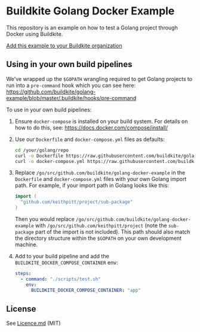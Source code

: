 # Buildkite Golang Docker Example

This repository is an example on how to test a Golang project through Docker
using Buildkite.

[Add this example to your Buildkite organization](https://buildkite.com/new)

## Using in your own build pipelines

We've wrapped up the `$GOPATH` wrangling required to get Golang projects to run
into a `pre-command` hook which you can see here:
https://github.com/buildkite/golang-example/blob/master/.buildkite/hooks/pre-command

To use in your own build pipelines:

1. Ensure `docker-compose` is installed on your build system. For details on how to do this, see: https://docs.docker.com/compose/install/

2. Use our `Dockerfile` and `docker-compose.yml` files as defaults:

   ```sh
   cd /your/golang/repo
   curl -o Dockerfile https://raw.githubusercontent.com/buildkite/golang-golang-example/master/Dockerfile
   curl -o docker-compose.yml https://raw.githubusercontent.com/buildkite/golang-golang-example/master/docker-compose.yml
   ```

3. Replace `/go/src/github.com/buildkite/golang-docker-example` in the `Dockerfile` and
   `docker-compose.yml` files with your own Golang import path.  For example,
   if your import path in Golang looks like this:

   ```go
   import (
     "github.com/keithpitt/project/sub-package"
   )
   ```

   Then you would replace `/go/src/github.com/buildkite/golang-docker-example`
   with `/go/src/github.com/keithpitt/project` (note the `sub-package` part of
   the import is not included). This path should also match the directory
   structure within the `$GOPATH` on your own development machine.

4. Add to your build pipeline and add the `BUILDKITE_DOCKER_COMPOSE_CONTAINER` env:

   ```yml
   steps:
     - command: "./scripts/test.sh"
       env:
         BUILDKITE_DOCKER_COMPOSE_CONTAINER: "app"
   ```

## License

See [Licence.md](Licence.md) (MIT)
